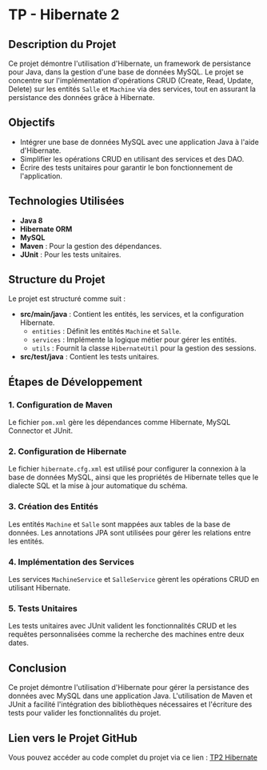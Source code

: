 # TP - Hibernate 2

## Description du Projet

Ce projet démontre l'utilisation d'Hibernate, un framework de persistance pour Java, dans la gestion d'une base de données MySQL. Le projet se concentre sur l'implémentation d'opérations CRUD (Create, Read, Update, Delete) sur les entités `Salle` et `Machine` via des services, tout en assurant la persistance des données grâce à Hibernate.

## Objectifs

- Intégrer une base de données MySQL avec une application Java à l'aide d'Hibernate.
- Simplifier les opérations CRUD en utilisant des services et des DAO.
- Écrire des tests unitaires pour garantir le bon fonctionnement de l'application.

## Technologies Utilisées

- **Java 8**
- **Hibernate ORM**
- **MySQL**
- **Maven** : Pour la gestion des dépendances.
- **JUnit** : Pour les tests unitaires.

## Structure du Projet

Le projet est structuré comme suit :

- **src/main/java** : Contient les entités, les services, et la configuration Hibernate.
  - `entities` : Définit les entités `Machine` et `Salle`.
  - `services` : Implémente la logique métier pour gérer les entités.
  - `utils` : Fournit la classe `HibernateUtil` pour la gestion des sessions.
- **src/test/java** : Contient les tests unitaires.

## Étapes de Développement

### 1. Configuration de Maven
Le fichier `pom.xml` gère les dépendances comme Hibernate, MySQL Connector et JUnit.

### 2. Configuration de Hibernate
Le fichier `hibernate.cfg.xml` est utilisé pour configurer la connexion à la base de données MySQL, ainsi que les propriétés de Hibernate telles que le dialecte SQL et la mise à jour automatique du schéma.

### 3. Création des Entités
Les entités `Machine` et `Salle` sont mappées aux tables de la base de données. Les annotations JPA sont utilisées pour gérer les relations entre les entités.

### 4. Implémentation des Services
Les services `MachineService` et `SalleService` gèrent les opérations CRUD en utilisant Hibernate.

### 5. Tests Unitaires
Les tests unitaires avec JUnit valident les fonctionnalités CRUD et les requêtes personnalisées comme la recherche des machines entre deux dates.

## Conclusion

Ce projet démontre l'utilisation d'Hibernate pour gérer la persistance des données avec MySQL dans une application Java. L'utilisation de Maven et JUnit a facilité l'intégration des bibliothèques nécessaires et l'écriture des tests pour valider les fonctionnalités du projet.

## Lien vers le Projet GitHub

Vous pouvez accéder au code complet du projet via ce lien : [TP2 Hibernate](https://github.com/Baadr003/TP2Hibernate)
